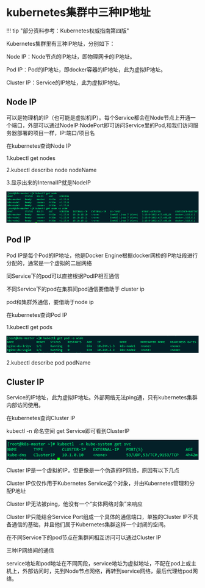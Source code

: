 # kubernetes集群中三种IP地址

!!! tip "部分资料参考：Kubernetes权威指南第四版"



Kubernetes集群里有三种IP地址，分别如下：

Node IP：Node节点的IP地址，即物理网卡的IP地址。

Pod IP：Pod的IP地址，即docker容器的IP地址，此为虚拟IP地址。

Cluster IP：Service的IP地址，此为虚拟IP地址。



## Node IP

可以是物理机的IP（也可能是虚拟机IP）。每个Service都会在Node节点上开通一个端口，外部可以通过NodeIP:NodePort即可访问Service里的Pod,和我们访问服务器部署的项目一样，IP:端口/项目名

在kubernetes查询Node IP

1.kubectl get nodes

2.kubectl describe node nodeName

3.显示出来的InternalIP就是NodeIP

![image-20200605151757780](../images/image-20200605151757780.png)



## Pod IP

Pod IP是每个Pod的IP地址，他是Docker Engine根据docker网桥的IP地址段进行分配的，通常是一个虚拟的二层网络

同Service下的pod可以直接根据PodIP相互通信

不同Service下的pod在集群间pod通信要借助于 cluster ip

pod和集群外通信，要借助于node ip

在kubernetes查询Pod IP

1.kubectl get pods

![image-20200605151909999](../images/image-20200605151909999.png)

2.kubectl describe pod podName



## Cluster IP

Service的IP地址，此为虚拟IP地址。外部网络无法ping通，只有kubernetes集群内部访问使用。

在kubernetes查询Cluster IP

kubectl -n 命名空间 get Service即可看到ClusterIP

![image-20200605151716542](../images/image-20200605151716542.png)

Cluster IP是一个虚拟的IP，但更像是一个伪造的IP网络，原因有以下几点

Cluster IP仅仅作用于Kubernetes Service这个对象，并由Kubernetes管理和分配P地址

Cluster IP无法被ping，他没有一个“实体网络对象”来响应

Cluster IP只能结合Service Port组成一个具体的通信端口，单独的Cluster IP不具备通信的基础，并且他们属于Kubernetes集群这样一个封闭的空间。

在不同Service下的pod节点在集群间相互访问可以通过Cluster IP

三种IP网络间的通信

service地址和pod地址在不同网段，service地址为虚拟地址，不配在pod上或主机上，外部访问时，先到Node节点网络，再转到service网络，最后代理给pod网络。